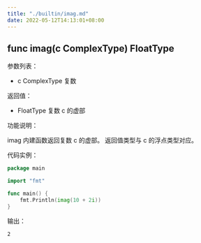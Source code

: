 ```yaml
---
title: "./builtin/imag.md"
date: 2022-05-12T14:13:01+08:00
---
```

## func imag(c ComplexType) FloatType

参数列表：

- c ComplexType 复数

返回值：

- FloatType 复数 c 的虚部

功能说明：

imag 内建函数返回复数 c 的虚部。 返回值类型与 c 的浮点类型对应。

代码实例：

```go
package main

import "fmt"

func main() {
	fmt.Println(imag(10 + 2i))
}
```

输出：

~~~
2
~~~